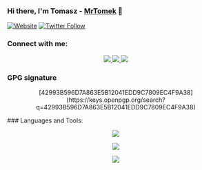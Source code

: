 ### Hi there, I'm Tomasz - [MrTomek](https://osikowski.pl) 👋

[![Website](https://img.shields.io/website?label=Osikowski.pl&style=for-the-badge&url=https%3A%2F%2Fosikowski.pl)](https://osikowski.pl)
[![Twitter Follow](https://img.shields.io/twitter/follow/MrTomek_?color=1DA1F2&logo=twitter&style=for-the-badge)](https://twitter.com/intent/follow?original_referer=https%3A%2F%2Fgithub.com%2FMrTomek&screen_name=MrTomek_)

### Connect with me:

<p align="center">
  <a href="https://gitlab.com/MrTomek">
    <img src="https://skillicons.dev/icons?i=gitlab" />
  </a>
  <a href="https://twitter.com/MrTomek_">
    <img src="https://skillicons.dev/icons?i=twitter" />
  </a>
  <a href="https://linkedin.com/in/tosikowski">
    <img src="https://skillicons.dev/icons?i=linkedin" />
  </a>
</p>
  
  
### GPG signature
<p align="center">
  [42993B596D7A863E5B12041EDD9C7809EC4F9A38](https://keys.openpgp.org/search?q=42993B596D7A863E5B12041EDD9C7809EC4F9A38)
</p>
### Languages and Tools:

<p align="center">
  <a href="https://skillicons.dev">
    <img src="https://skillicons.dev/icons?i=html,css,js,sass,git,gitlab,php,laravel,vue,nuxtjs,regex" />
  </a>
</p>
<p align="center">
  <a href="https://skillicons.dev">
    <img src="https://skillicons.dev/icons?i=cloudflare,linux,docker,nginx,md" />
  </a>
</p>
<p align="center">
  <a href="https://skillicons.dev">
    <img src="https://skillicons.dev/icons?i=arduino,raspberrypi" />
  </a>
</p>
